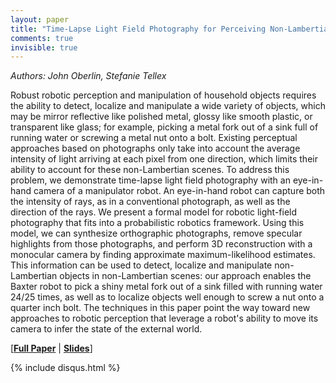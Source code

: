 ```yaml
---
layout: paper
title: "Time-Lapse Light Field Photography for Perceiving Non-Lambertian Scenes"
comments: true
invisible: true
---
```


<p class="text-left"><i>Authors: John Oberlin, Stefanie Tellex</i></p>

Robust robotic perception and manipulation of household objects requires the ability to detect, localize and manipulate a wide variety of objects, which may be mirror reflective like polished metal, glossy like smooth plastic, or transparent like glass; for example, picking a metal fork out of a sink full of running water or screwing a metal nut onto a bolt.  Existing perceptual approaches based on photographs only take into account the average intensity of light arriving at each pixel from one direction, which limits their ability to account for these non-Lambertian scenes.  To address this problem, we demonstrate time-lapse light field photography with an eye-in-hand camera of a manipulator robot.  An eye-in-hand robot can capture both the intensity of rays, as in a conventional photograph, as well as the direction of the rays.  We present a formal model for robotic light-field photography that fits into a probabilistic robotics framework.  Using this model, we can synthesize orthographic photographs, remove specular highlights from those photographs, and perform 3D reconstruction with a monocular camera by finding approximate maximum-likelihood estimates.  This information can be used to detect, localize and manipulate non-Lambertian objects in non-Lambertian scenes: our approach enables the Baxter robot to pick a shiny metal fork out of a sink filled with running water 24/25 times, as well as to localize objects well enough to screw a nut onto a quarter inch bolt.  The techniques in this paper point the way toward new approaches to robotic perception that leverage a robot's ability to move its camera to infer the state of the external world.

[<b><a href="/static/papers/69.pdf">Full Paper</a></b> \| <b><a href="/static/slides/69.mp4">Slides</a></b>]

{% include disqus.html %}
